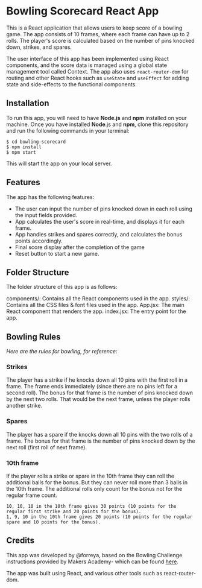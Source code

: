 # Bowling Scorecard React App

This is a React application that allows users to keep score of a bowling game. The app consists of 10 frames, where each frame can have up to 2 rolls. The player's score is calculated based on the number of pins knocked down, strikes, and spares.

The user interface of this app has been implemented using React components, and the score data is managed using a global state management tool called Context. The app also uses `react-router-dom` for routing and other React hooks such as `useState` and `useEffect` for adding state and side-effects to the functional components.

## Installation

To run this app, you will need to have **Node.js** and **npm** installed on your machine. Once you have installed **Node**.js and **npm**, clone this repository and run the following commands in your terminal:

```
$ cd bowling-scorecard
$ npm install
$ npm start
```

This will start the app on your local server.

## Features

The app has the following features:

- The user can input the number of pins knocked down in each roll using the input fields provided.
- App calculates the user's score in real-time, and displays it for each frame.
- App handles strikes and spares correctly, and calculates the bonus points accordingly.
- Final score display after the completion of the game
- Reset button to start a new game.

## Folder Structure
The folder structure of this app is as follows:

components/: Contains all the React components used in the app.
styles/: Contains all the CSS files & font files used in the app.
App.jsx: The main React component that renders the app.
index.jsx: The entry point for the app.

## Bowling Rules
_Here are the rules for bowling, for reference:_

### Strikes

The player has a strike if he knocks down all 10 pins with the first roll in a frame. The frame ends immediately (since there are no pins left for a second roll). The bonus for that frame is the number of pins knocked down by the next two rolls. That would be the next frame, unless the player rolls another strike.

### Spares

The player has a spare if the knocks down all 10 pins with the two rolls of a frame. The bonus for that frame is the number of pins knocked down by the next roll (first roll of next frame).

### 10th frame

If the player rolls a strike or spare in the 10th frame they can roll the additional balls for the bonus. But they can never roll more than 3 balls in the 10th frame. The additional rolls only count for the bonus not for the regular frame count.

    10, 10, 10 in the 10th frame gives 30 points (10 points for the regular first strike and 20 points for the bonus).
    1, 9, 10 in the 10th frame gives 20 points (10 points for the regular spare and 10 points for the bonus).

## Credits
This app was developed by @forreya, based on the Bowling Challenge instructions provided by Makers Academy- which can be found [here](https://github.com/makersacademy/bowling-challenge).

The app was built using React, and various other tools such as react-router-dom.